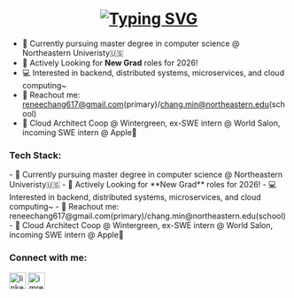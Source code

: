 <h1 align="center">
<a href="https://git.io/typing-svg"><img src="https://readme-typing-svg.herokuapp.com?font=Overpass&weight=500&size=35&pause=500&color=0D8B19&background=FFFFFF00&center=true&vCenter=true&random=false&width=500&height=65&lines=Hi!+I'm+Renee%F0%9F%91%8B;Welcome+to+my+Github!" alt="Typing SVG" /></a>
</h1>

- 🌟 Currently pursuing master degree in computer science @ Northeastern Univeristy🇺🇸
- 🚀 Actively Looking for **New Grad** roles for 2026!
- 💻 Interested in backend, distributed systems, microservices, and cloud computing~
- 📮 Reachout me: reneechang617@gmail.com(primary)/chang.min@northeastern.edu(school)
- 🙋 Cloud Architect Coop @ Wintergreen, ex-SWE intern @ World Salon, incoming SWE intern @ Apple

<h3 align="left">Tech Stack:</h3>
<p align="left">
- 🌟 Currently pursuing master degree in computer science @ Northeastern Univeristy🇺🇸
- 🚀 Actively Looking for **New Grad** roles for 2026!
- 💻 Interested in backend, distributed systems, microservices, and cloud computing~
- 📮 Reachout me: reneechang617@gmail.com(primary)/chang.min@northeastern.edu(school)
- 🙋 Cloud Architect Coop @ Wintergreen, ex-SWE intern @ World Salon, incoming SWE intern @ Apple
</p>

<h3 align="left">Connect with me:</h3>
<p align="left">
<a href="https://www.linkedin.com/in/renee617/" target="blank"><img align="center" src="https://raw.githubusercontent.com/rahuldkjain/github-profile-readme-generator/master/src/images/icons/Social/linked-in-alt.svg" alt="linkedin.com/in/renee617/" height="30" width="30" /></a>
<a href="https://www.instagram.com/imrenee_0617/" target="blank"><img align="center" src="https://raw.githubusercontent.com/rahuldkjain/github-profile-readme-generator/master/src/images/icons/Social/instagram.svg" alt="imrenee_0617" height="30" width="30" /></a>
</p>

<!---
Reneechang17/Reneechang17 is a ✨ special ✨ repository because its `README.md` (this file) appears on your GitHub profile.
You can click the Preview link to take a look at your changes.
--->
